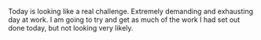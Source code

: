 Today is looking like a real challenge. Extremely demanding and exhausting day at work. I am going to try and get as much of the work I had set out done today, but not looking very likely.



